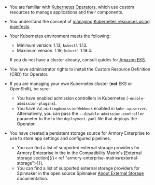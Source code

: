 * You are familiar with [Kubernetes Operators](https://kubernetes.io/docs/concepts/extend-kubernetes/operator/), which use custom resources to manage applications and their components.
* You understand the concept of [managing Kubernetes resources using manifests](https://kubernetes.io/docs/concepts/cluster-administration/manage-deployment/).
* Your Kubernetes environment meets the following:
  * Minimum version: 1.13; `kubectl` 1.13.
  * Maximum version: 1.19; `kubectl` 1.19.4.

  If you do not have a cluster already, consult guides for [Amazon EKS](https://docs.aws.amazon.com/eks/latest/userguide/getting-started-console.html).
* You have administrator rights to install the Custom Resource Definition (CRD) for Operator.
* If you are managing your own Kubernetes cluster (**not** EKS or OpenShift), be sure:
   * You have enabled admission controllers in Kubernetes (`-enable-admission-plugins`).
   * You have `ValidatingAdmissionWebhook` enabled in `kube-apiserver`. Alternatively, you can pass the `--disable-admission-controller` parameter to the to the `deployment.yaml` file that deploys the Operator.
* You have created a persistent storage source for Armory Enterprise to use to store app settings and configured pipelines.
   * You can find a list of supported external storage providers for Armory Enterprise in the in the Compatibility Matrix's [External storage section]({{< ref "armory-enterprise-matrix#external-storage">}}).
   * You can find a list of supported external storage providers for Spinnaker in the open source Spinnaker [About External Storage](https://spinnaker.io/setup/install/storage/#about-external-storage) documentation.